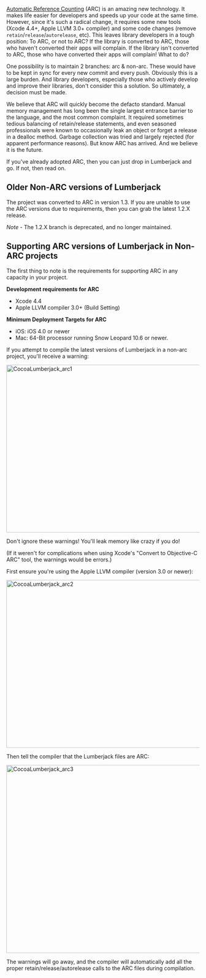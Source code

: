 [Automatic Reference Counting](http://clang.llvm.org/docs/AutomaticReferenceCounting.html) (ARC) is an amazing new technology. It makes life easier for developers and speeds up your code at the same time. However, since it's such a radical change, it requires some new tools (Xcode 4.4+, Apple LLVM 3.0+ compiler) and some code changes (remove `retain`/`release`/`autorelease`, etc). This leaves library developers in a tough position: To ARC, or not to ARC? If the library is converted to ARC, those who haven't converted their apps will complain. If the library isn't converted to ARC, those who have converted their apps will complain! What to do?

One possibility is to maintain 2 branches: arc & non-arc. These would have to be kept in sync for every new commit and every push. Obviously this is a large burden. And library developers, especially those who actively develop and improve their libraries, don't consider this a solution. So ultimately, a decision must be made.

We believe that ARC will quickly become the defacto standard. Manual memory management has long been the single largest entrance barrier to the language, and the most common complaint. It required sometimes tedious balancing of retain/release statements, and even seasoned professionals were known to occasionally leak an object or forget a release in a dealloc method. Garbage collection was tried and largely rejected (for apparent performance reasons). But know ARC has arrived. And we believe it is the future.

If you've already adopted ARC, then you can just drop in Lumberjack and go. If not, then read on.

## Older Non-ARC versions of Lumberjack

The project was converted to ARC in version 1.3. If you are unable to use the ARC versions due to requirements, then you can grab the latest 1.2.X release.

_Note_ - The 1.2.X branch is deprecated, and no longer maintained.

## Supporting ARC versions of Lumberjack in Non-ARC projects

The first thing to note is the requirements for supporting ARC in any capacity in your project.

**Development requirements for ARC**

- Xcode 4.4
- Apple LLVM compiler 3.0+ (Build Setting)

**Minimum Deployment Targets for ARC**

- iOS: iOS 4.0 or newer
- Mac: 64-Bit processor running Snow Leopard 10.6 or newer.

If you attempt to compile the latest versions of Lumberjack in a non-arc project, you'll receive a warning:

<a href="http://www.flickr.com/photos/100714763@N06/9575917959/" title="CocoaLumberjack_arc1 by robbiehanson, on Flickr"><img src="http://farm4.staticflickr.com/3802/9575917959_308e718f03_c.jpg" width="800" height="438" alt="CocoaLumberjack_arc1"></a>

Don't ignore these warnings! You'll leak memory like crazy if you do!

(If it weren't for complications when using Xcode's "Convert to Objective-C ARC" tool, the warnings would be errors.)

First ensure you're using the Apple LLVM compiler (version 3.0 or newer):

<a href="http://www.flickr.com/photos/100714763@N06/9578711976/" title="CocoaLumberjack_arc2 by robbiehanson, on Flickr"><img src="http://farm8.staticflickr.com/7425/9578711976_29271ff45e_c.jpg" width="800" height="438" alt="CocoaLumberjack_arc2"></a>

Then tell the compiler that the Lumberjack files are ARC:

<a href="http://www.flickr.com/photos/100714763@N06/9578712266/" title="CocoaLumberjack_arc3 by robbiehanson, on Flickr"><img src="http://farm8.staticflickr.com/7355/9578712266_8752306de7_c.jpg" width="800" height="491" alt="CocoaLumberjack_arc3"></a>

The warnings will go away, and the compiler will automatically add all the proper retain/release/autorelease calls to the ARC files during compilation.